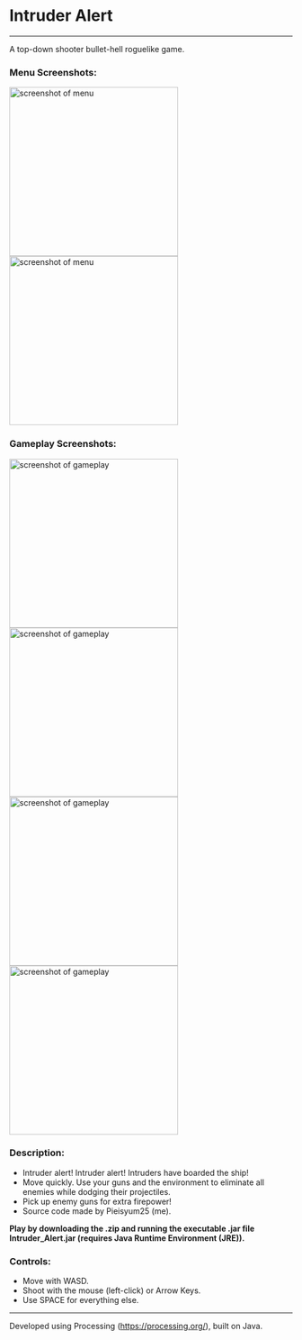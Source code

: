 # Intruder Alert
---
A top-down shooter bullet-hell roguelike game.

### Menu Screenshots:
<p float="left">
  <img src="https://user-images.githubusercontent.com/80517108/132337852-8cd1f973-a9d5-4625-8f8b-95301a48c0d0.JPG" alt="screenshot of menu" width="300"/>
  <img src="https://user-images.githubusercontent.com/80517108/132337864-765ca823-713d-4f55-b68a-d6a7510682d1.JPG" alt="screenshot of menu" width="300"/>
</p>

### Gameplay Screenshots:
<p float="left">
  <img src="https://user-images.githubusercontent.com/80517108/132338367-8457a9a9-88ee-40fa-840a-6d1087b1fc22.JPG" alt="screenshot of gameplay" width="300"/>
  <img src="https://user-images.githubusercontent.com/80517108/132338414-c4b28ce8-eac7-4b6a-8eab-90f77923848d.JPG" alt="screenshot of gameplay" width="300"/>
  <br>
  <img src="https://user-images.githubusercontent.com/80517108/132338444-5aa0270d-9501-4f7a-a7e1-f0e6f1366342.JPG" alt="screenshot of gameplay" width="300"/>
  <img src="https://user-images.githubusercontent.com/80517108/132338323-0a4a4bb0-da35-4664-81ca-f10d90f660d6.JPG" alt="screenshot of gameplay" width="300"/>
</p>

### Description:
- Intruder alert! Intruder alert! Intruders have boarded the ship!
- Move quickly. Use your guns and the environment to eliminate all enemies while dodging their projectiles.
- Pick up enemy guns for extra firepower!
- Source code made by Pieisyum25 (me).

**Play by downloading the .zip and running the executable .jar file Intruder_Alert.jar (requires Java Runtime Environment (JRE)).**

### Controls:
- Move with WASD.
- Shoot with the mouse (left-click) or Arrow Keys.
- Use SPACE for everything else.

---
Developed using Processing (https://processing.org/), built on Java.
